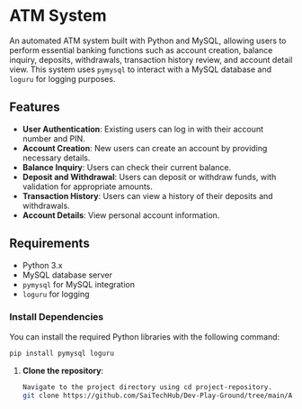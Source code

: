 # ATM System

An automated ATM system built with Python and MySQL, allowing users to perform essential banking functions such as account creation, balance inquiry, deposits, withdrawals, transaction history review, and account detail view. This system uses `pymysql` to interact with a MySQL database and `loguru` for logging purposes.

## Features

- **User Authentication**: Existing users can log in with their account number and PIN.
- **Account Creation**: New users can create an account by providing necessary details.
- **Balance Inquiry**: Users can check their current balance.
- **Deposit and Withdrawal**: Users can deposit or withdraw funds, with validation for appropriate amounts.
- **Transaction History**: Users can view a history of their deposits and withdrawals.
- **Account Details**: View personal account information.

## Requirements

- Python 3.x
- MySQL database server
- `pymysql` for MySQL integration
- `loguru` for logging

### Install Dependencies

You can install the required Python libraries with the following command:

```bash
pip install pymysql loguru
```

1. **Clone the repository**:
   ```bash
   Navigate to the project directory using cd project-repository.
   git clone https://github.com/SaiTechHub/Dev-Play-Ground/tree/main/ATM-Management-System-Python-Project
